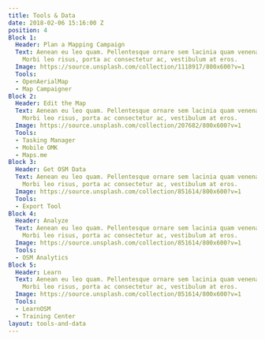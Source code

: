 ```yaml
---
title: Tools & Data
date: 2018-02-06 15:16:00 Z
position: 4
Block 1:
  Header: Plan a Mapping Campaign
  Text: Aenean eu leo quam. Pellentesque ornare sem lacinia quam venenatis vestibulum.
    Morbi leo risus, porta ac consectetur ac, vestibulum at eros.
  Image: https://source.unsplash.com/collection/1118917/800x600?v=1
  Tools:
  - OpenAerialMap
  - Map Campaigner
Block 2:
  Header: Edit the Map
  Text: Aenean eu leo quam. Pellentesque ornare sem lacinia quam venenatis vestibulum.
    Morbi leo risus, porta ac consectetur ac, vestibulum at eros.
  Image: https://source.unsplash.com/collection/207682/800x600?v=1
  Tools:
  - Tasking Manager
  - Mobile OMK
  - Maps.me
Block 3:
  Header: Get OSM Data
  Text: Aenean eu leo quam. Pellentesque ornare sem lacinia quam venenatis vestibulum.
    Morbi leo risus, porta ac consectetur ac, vestibulum at eros.
  Image: https://source.unsplash.com/collection/851614/800x600?v=1
  Tools:
  - Export Tool
Block 4:
  Header: Analyze
  Text: Aenean eu leo quam. Pellentesque ornare sem lacinia quam venenatis vestibulum.
    Morbi leo risus, porta ac consectetur ac, vestibulum at eros.
  Image: https://source.unsplash.com/collection/851614/800x600?v=1
  Tools:
  - OSM Analytics
Block 5:
  Header: Learn
  Text: Aenean eu leo quam. Pellentesque ornare sem lacinia quam venenatis vestibulum.
    Morbi leo risus, porta ac consectetur ac, vestibulum at eros.
  Image: https://source.unsplash.com/collection/851614/800x600?v=1
  Tools:
  - LearnOSM
  - Training Center
layout: tools-and-data
---
```


